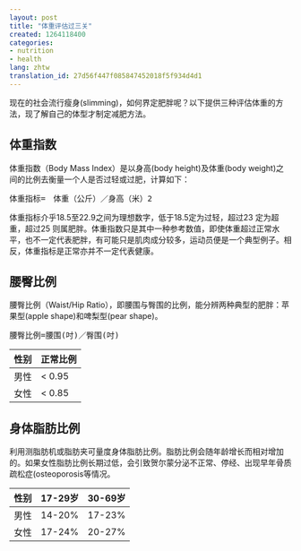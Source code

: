 ```yaml
---
layout: post
title: "体重评估过三关"
created: 1264118400
categories:
- nutrition
- health
lang: zhtw
translation_id: 27d56f447f085847452018f5f934d4d1
---
```

<!--break-->
<p>现在的社会流行瘦身(slimming)，如何界定肥胖呢？以下提供三种评估体重的方法，现了解自己的体型才制定减肥方法。 </p>

<h2>体重指数</h2>

<p>体重指数（Body Mass Index）是以身高(body height)及体重(body weight)之间的比例去衡量一个人是否过轻或过肥，计算如下： </p>

<pre>体重指标=　体重（公斤）／身高（米）2 </pre>

<p>体重指标介乎18.5至22.9之间为理想数字，低于18.5定为过轻，超过23 定为超重，超过25 则属肥胖。体重指数只是其中一种参考数值，即使体重超过正常水平，也不一定代表肥胖，有可能只是肌肉成分较多，运动员便是一个典型例子。相反，体重指标是正常亦并不一定代表健康。 </p>

<h2>腰臀比例</h2>

<p>腰臀比例（Waist/Hip Ratio），即腰围与臀围的比例，能分辨两种典型的肥胖：苹果型(apple shape)和啤梨型(pear shape)。 </p>

<pre>腰臀比例=腰围(吋)／臀围(吋)</pre>

<table>
<thead>
<tr>
  <th>性别</th>
  <th>正常比例</th>
</tr>
</thead>
<tbody>
<tr>
<td>男性</td>
<td>&lt; 0.95</td>
</tr>
<tr>
<td>女性</td>
<td>&lt; 0.85</td>
</tr>
</tbody>
</table>

<h2>身体脂肪比例</h2>

<p>利用测脂肪机或脂肪夹可量度身体脂肪比例。脂肪比例会随年龄增长而相对增加的。如果女性脂肪比例长期过低，会引致贺尔蒙分泌不正常、停经、出现早年骨质疏松症(osteoporosis等情况。</p>


<table>
<thead>
<tr>
  <th>性别</th>
  <th>17-29岁</th>
  <th>30-69岁</th>
</tr>
</thead>
<tbody>
<tr>
<td>男性</td>
<td>14-20%</td>
<td>17-23%</td>
</tr>
<tr>
<td>女性</td>
<td>17-24%</td>
<td>20-27%</td>
</tr>
</tbody>
</table>
